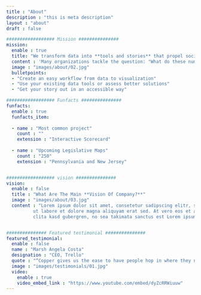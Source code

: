 ```yaml
---
title : "About"
description : "this is meta description"
layout : "about"
draft : false

################## Mission ###############
mission:
  enable : true
  title: "We transform data into **tools and stories** that propel social change."
  content : 'Many organizations tackle the question: "What do these numbers mean?" We are dedicated to helping our clients answer that question through data visualization. We believe we can help unlock a path to advancing progress.'
  image : "images/about/02.jpg"
  bulletpoints:
  - "Create an easy workflow from data to visualization"
  - "Use your existing data tools or assess better solutions"
  - "Get your story out in an accessible way"

################## Funfacts ###############
funfacts:
  enable : true
  funfacts_item:
    
  - name : "Most common project"
    count : ""
    extension : "Interactive Scorecard"
    
  - name : "Upcoming Legislative Maps"
    count : "250"
    extension : "Pennsylvania and New Jersey"


################## vision ###############
vision:
  enable : false
  title : "What Are The Main **Vision Of Company?**"
  image : "images/about/03.jpg"
  content : "Lorem ipsum dolor sit amet, consetetur sadipscing elitr, sed diam nonumy eirmod tempor invidunt
          ut labore et dolore magna aliquyam erat sed. At vero eos et accusam et justo duo dolores et ea rebum. Stet
          clita kasd gubergren, no sea takimata sanctus est Lorem ipsum dolor sit amet orem ipsum dolor sit amet"


############### Featured testimonial ###############
featured_testimonial:
  enable : false
  name : "Marsh Angela Costa"
  designation : "CEO, Trello"
  quote : "“Copper gives us the ease to have people hop in where they need to, to get to a customer resolution really quickly.”"
  image : "images/testimonials/01.jpg"
  video:
    enable : true
    video_embed_link : "https://www.youtube.com/embed/dyZcRRWiuuw"
---
```

